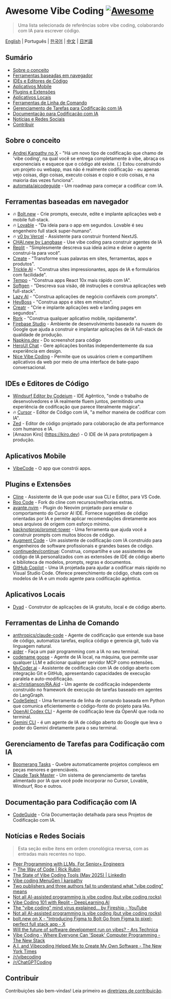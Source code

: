 # Awesome Vibe Coding [![Awesome](https://awesome.re/badge.svg)](https://awesome.re) <!-- omit in toc -->

> Uma lista selecionada de referências sobre vibe coding, colaborando com IA para escrever código.

[English](./README.md) | Português | [한국어](./README-KR.md) | [中文](./README-CN.md) | [日본語](./README-JP.md)

## Sumário <!-- omit in toc -->

- [Sobre o conceito](#sobre-o-conceito)
- [Ferramentas baseadas em navegador](#ferramentas-baseadas-em-navegador)
- [IDEs e Editores de Código](#ides-e-editores-de-código)
- [Aplicativos Mobile](#aplicativos-mobile)
- [Plugins e Extensões](#plugins-e-extensões)
- [Aplicativos Locais](#aplicativos-locais)
- [Ferramentas de Linha de Comando](#ferramentas-de-linha-de-comando)
- [Gerenciamento de Tarefas para Codificação com IA](#gerenciamento-de-tarefas-para-codificação-com-ia)
- [Documentação para Codificação com IA](#documentação-para-codificação-com-ia)
- [Notícias e Redes Sociais](#notícias-e-redes-sociais)
- [Contribuir](#contribuir)

## Sobre o conceito

- [Andrej Karpathy no X](https://x.com/karpathy/status/1886192184808149383) - "Há um novo tipo de codificação que chamo de 'vibe coding', na qual você se entrega completamente à vibe, abraça os exponenciais e esquece que o código até existe. (.) Estou construindo um projeto ou webapp, mas não é realmente codificação - eu apenas vejo coisas, digo coisas, executo coisas e copio e colo coisas, e na maioria das vezes funciona".
- [automata/aicodeguide](https://github.com/automata/aicodeguide) - Um roadmap para começar a codificar com IA.

## Ferramentas baseadas em navegador

- 🔥 [Bolt.new](https://bolt.new/) - Crie prompts, execute, edite e implante aplicações web e mobile full-stack.
- 🔥 [Lovable](https://lovable.dev/) - "Da ideia para o app em segundos. Lovable é seu engenheiro full stack super-humano".
- 🔥 [v0 by Vercel](https://v0.dev/chat) - Assistente para construir frontend NextJS.
- [CHAI.new by Langbase](https://chai.new) -  Use vibe coding para construir agentes de IA
- [Replit](https://replit.com/) - "Simplesmente descreva sua ideia acima e deixe o agente construí-la para você".
- [Create](https://www.create.xyz/) - "Transforme suas palavras em sites, ferramentas, apps e produtos".
- [Trickle AI](https://www.trickle.so/) - "Construa sites impressionantes, apps de IA e formulários com facilidade".
- [Tempo](https://www.tempo.new/) - "Construa apps React 10x mais rápido com IA".
- [Softgen](https://softgen.ai/) - "Descreva sua visão, dê instruções e construa aplicações web full-stack".
- [Lazy AI](https://getlazy.ai/) - "Construa aplicações de negócio confiáveis com prompts".
- [HeyBoss](https://www.heyboss.xyz/) - "Construa apps e sites em minutos".
- [Creatr](https://getcreatr.com/) - "Crie e implante aplicações web e landing pages em segundos".
- [Rork](https://rork.app/) - "Construa qualquer aplicativo mobile, rapidamente".
- [Firebase Studio](https://studio.firebase.google.com/) - Ambiente de desenvolvimento baseado na nuvem do Google que ajuda a construir e implantar aplicações de IA full-stack de qualidade de produção.
- [Napkins.dev](https://www.napkins.dev/) - Do screenshot para código
- [HeroUI Chat](https://heroui.chat/) - Gere aplicações bonitas independentemente da sua experiência em design.
- [Nice Vibe Coding](https://github.com/felixszeto/nice-vibe-coding/) - Permite que os usuários criem e compartilhem aplicativos da web por meio de uma interface de bate-papo conversacional.

## IDEs e Editores de Código

- [Windsurf Editor by Codeium](https://codeium.com/windsurf) - IDE Agêntico, "onde o trabalho de desenvolvedores e IA realmente fluem juntos, permitindo uma experiência de codificação que parece literalmente mágica".
- 🔥 [Cursor](https://www.cursor.com/) - Editor de Código com IA, "a melhor maneira de codificar com IA".
- [Zed](https://zed.dev/) - Editor de código projetado para colaboração de alta performance com humanos e IA.
- [Amazon Kiro] (https://kiro.dev) - O IDE de IA para prototipagem à produção.

## Aplicativos Mobile

- [VibeCode](https://www.vibecodeapp.com/) - O app que constrói apps.

## Plugins e Extensões

- [Cline](https://cline.bot/) - Assistente de IA que pode usar sua CLI e Editor, para VS Code.
- [Roo Code](https://github.com/RooVetGit/Roo-Code) - Fork do cline com recursos/melhorias extras.
- [avante.nvim](https://github.com/yetone/avante.nvim) - Plugin do Neovim projetado para emular o comportamento do Cursor AI IDE. Fornece sugestões de código orientadas por IA e permite aplicar recomendações diretamente aos seus arquivos de origem com esforço mínimo.
- [backnotprop/prompt-tower](https://github.com/backnotprop/prompt-tower) - Uma ferramenta que ajuda você a construir prompts com muitos blocos de código.
- [Augment Code](https://www.augmentcode.com/) - Um assistente de codificação com IA construído para engenheiros de software profissionais e grandes bases de código.
- [continuedev/continue](https://github.com/continuedev/continue): Construa, compartilhe e use assistentes de código de IA personalizados com as extensões de IDE de código aberto e biblioteca de modelos, prompts, regras e documentos.
- [GitHub Copilot](https://github.com/features/copilot) - Uma IA projetada para ajudar a codificar mais rápido no Visual Studio Code. Oferece preenchimento de código, chats com os modelos de IA e um modo agente para codificação agêntica.

## Aplicativos Locais
- [Dyad](https://www.dyad.sh/) - Construtor de aplicações de IA gratuito, local e de código aberto.

## Ferramentas de Linha de Comando

- [anthropics/claude-code](https://github.com/anthropics/claude-code) - Agente de codificação que entende sua base de código, automatiza tarefas, explica código e gerencia git, tudo via linguagem natural.
- [aider](https://aider.chat/) - Faça um pair programming com a IA no seu terminal.
- [codename goose](https://block.github.io/goose/) - Agente de IA local, na máquina, que permite usar qualquer LLM e adicionar qualquer servidor MCP como extensões.
- [MyCoder.ai](https://github.com/drivecore/mycoder) - Assistente de codificação com IA de código aberto com integração Git e GitHub, apresentando capacidades de execução paralela e auto-modificação.
- [ai-christianson/RA.Aid](https://github.com/ai-christianson/RA.Aid) - Um agente de codificação independente construído no framework de execução de tarefas baseado em agentes do LangGraph.
- [CodeSelect](https://github.com/maynetee/codeselect) - Uma ferramenta de linha de comando baseada em Python que comunica eficientemente o código-fonte do projeto para IAs.
- [OpenAI Codex CLI](https://github.com/openai/codex) - Agente de codificação leve da OpenAI que roda no terminal.
- [Gemini CLI](https://github.com/google-gemini/gemini-cli) - é um agente de IA de código aberto do Google que leva o poder do Gemini diretamente para o seu terminal.

## Gerenciamento de Tarefas para Codificação com IA

- [Boomerang Tasks](https://docs.roocode.com/features/boomerang-tasks) - Quebre automaticamente projetos complexos em peças menores e gerenciáveis.
- [Claude Task Master](https://github.com/eyaltoledano/claude-task-master) - Um sistema de gerenciamento de tarefas alimentado por IA que você pode incorporar no Cursor, Lovable, Windsurf, Roo e outros.

## Documentação para Codificação com IA

- [CodeGuide](https://www.codeguide.dev/) - Cria Documentação detalhada para seus Projetos de Codificação com IA.

## Notícias e Redes Sociais

> Esta seção exibe itens em ordem cronológica reversa, com as entradas mais recentes no topo.

- [Peer Programming with LLMs, For Senior+ Engineers](https://pmbanugo.me/blog/peer-programming-with-llms)
- 🔥 [The Way of Code | Rick Rubin](https://www.thewayofcode.com/)
- [The State of Vibe Coding Tools (May 2025) | LinkedIn](https://www.linkedin.com/pulse/state-vibe-coding-tools-may-2025-nufar-gaspar-x1znf/?trackingId=iJSsdxE4R9OECPT43FtBww%3D%3D)
- [Vibe coding MenuGen | karpathy](https://karpathy.bearblog.dev/vibe-coding-menugen/)
- [Two publishers and three authors fail to understand what "vibe coding" means](https://simonwillison.net/2025/May/1/not-vibe-coding/)
- [Not all AI-assisted programming is vibe coding (but vibe coding rocks)](https://simonwillison.net/2025/Mar/19/vibe-coding/)
- [Vibe Coding 101 with Replit - DeepLearning.AI](https://www.deeplearning.ai/short-courses/vibe-coding-101-with-replit/)
- [The "vibe coding" mind virus explained… by Fireship - YouTube](https://www.youtube.com/watch?v=Tw18-4U7mts)
- [Not all AI-assisted programming is vibe coding (but vibe coding rocks)](https://simonwillison.net/2025/Mar/19/vibe-coding/)
- [bolt.new on X - "Introducing Figma to Bolt Go from Figma to pixel-perfect full stack app - X](https://x.com/boltdotnew/status/1900197121829331158)
- [Will the future of software development run on vibes? - Ars Technica](https://arstechnica.com/ai/2025/03/is-vibe-coding-with-ai-gnarly-or-reckless-maybe-some-of-both/)
- [Vibe Coding - Where Everyone Can 'Speak' Computer Programming - The New Stack](https://thenewstack.io/vibe-coding-where-everyone-can-speak-computer-programming/)
- [A.I. and Vibecoding Helped Me to Create My Own Software - The New York Times](https://www.nytimes.com/2025/02/27/technology/personaltech/vibecoding-ai-software-programming.html)
- [/r/vibecoding](https://www.reddit.com/r/vibecoding/)
- [/r/ChatGPTCoding](https://www.reddit.com/r/ChatGPTCoding/)

## Contribuir

Contribuições são bem-vindas! Leia primeiro as [diretrizes de contribuição](CONTRIBUTING.md). 
